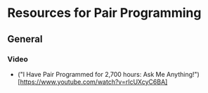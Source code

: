 # Resources for Pair Programming

## General

### Video

- ("I Have Pair Programmed for 2,700 hours: Ask Me Anything!")[https://www.youtube.com/watch?v=rIcUXcyC6BA]

